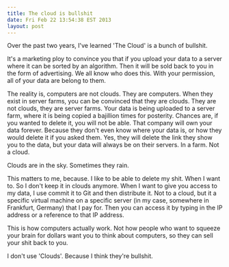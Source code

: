 ```yaml
---
title: The cloud is bullshit
date: Fri Feb 22 13:54:38 EST 2013
layout: post
---
```


Over the past two years, I've learned 'The Cloud' is a bunch of bullshit.

It's a marketing ploy to convince you that if you upload your data to a server where it can be sorted by an algorithm. Then it will be sold back to you in the form of advertising. We all know who does this. With your permission, all of your data are belong to them.

The reality is, computers are not clouds. They are computers. When they exist in server farms, you can be convinced that they are clouds. They are not clouds, they are server farms. Your data is being uploaded to a server farm, where it is being copied a bajillion times for posterity. Chances are, if you wanted to delete it, you will not be able. That company will own your data forever. Because they don't even know where your data is, or how they would delete it if you asked them. Yes, they will delete the link they show you to the data, but your data will always be on their servers. In a farm. Not a cloud.

Clouds are in the sky. Sometimes they rain.

This matters to me, because. I like to be able to delete my shit. When I want to. So I don't keep it in clouds anymore. When I want to give you access to my data, I use commit it to Git and then distribute it. Not to a cloud, but it a specific virtual machine on a specific server (in my case, somewhere in Frankfurt, Germany) that I pay for. Then you can access it by typing in the IP address or a reference to that IP address.

This is how computers actually work. Not how people who want to squeeze your brain for dollars want you to think about computers, so they can sell your shit back to you.

I don't use 'Clouds'. Because I think they're bullshit.